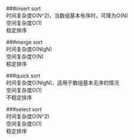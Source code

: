 ###insert sort </br>
  时间复杂度O(N^2)，当数组基本有序时，可降为O(N) </br>
  空间复杂度O(1) </br>
  稳定排序 </br>

###merge sort </br>
  时间复杂度O(NlgN) </br>
  空间复杂度O(N) </br>
  稳定排序 </br>

###quick sort </br>
  时间复杂度O(NlgN)，适用于数组基本无序的情况 </br>
  空间复杂度O(1) </br>
  不稳定排序 </br>

###select sort </br>
  时间复杂度O(N^2) </br>
  空间复杂度O(1) </br>
  稳定排序 </br>
